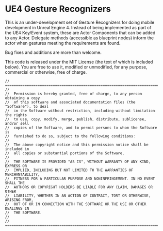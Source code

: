 # UE4 Gesture Recognizers

This is an under-development set of Gesture Recognizers for doing mobile development in Unreal Engine 4. Instead of being implemented as part of the UE4 Key/Event system, these are Actor Components that can be added to any Actor. Delegate methods (accessible as blueprint nodes) inform the actor when gestures meeting the requirements are found.

Bug fixes and additions are more than welcome.

This code is released under the MIT License (the text of which is included below). You are free to use it, modified or unmodified, for any purpose, commercial or otherwise, free of charge. 

	// =================================================================================================
	//
	//	Permission is hereby granted, free of charge, to any person obtaining a copy
	//	of this software and associated documentation files (the "Software"), to deal
	//	in the Software without restriction, including without limitation the rights
	//	to use, copy, modify, merge, publish, distribute, sublicense, and/or sell
	//	copies of the Software, and to permit persons to whom the Software is
	//	furnished to do so, subject to the following conditions:
	//
	//	The above copyright notice and this permission notice shall be included in
	//	all copies or substantial portions of the Software.
	//
	//	THE SOFTWARE IS PROVIDED "AS IS", WITHOUT WARRANTY OF ANY KIND, EXPRESS OR
	//	IMPLIED, INCLUDING BUT NOT LIMITED TO THE WARRANTIES OF MERCHANTABILITY,
	//	FITNESS FOR A PARTICULAR PURPOSE AND NONINFRINGEMENT. IN NO EVENT SHALL THE
	//	AUTHORS OR COPYRIGHT HOLDERS BE LIABLE FOR ANY CLAIM, DAMAGES OR OTHER
	//	LIABILITY, WHETHER IN AN ACTION OF CONTRACT, TORT OR OTHERWISE, ARISING FROM,
	//	OUT OF OR IN CONNECTION WITH THE SOFTWARE OR THE USE OR OTHER DEALINGS IN
	//	THE SOFTWARE.
	//
	// =================================================================================================
